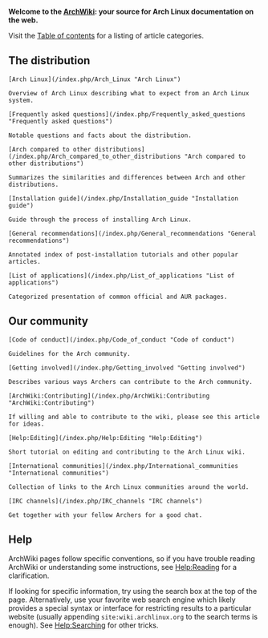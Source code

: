 **Welcome to the [ArchWiki](/index.php/ArchWiki:About "ArchWiki:About"): your source for Arch Linux documentation on the web.**

Visit the [Table of contents](/index.php/Table_of_contents "Table of contents") for a listing of article categories.

## The distribution

	[Arch Linux](/index.php/Arch_Linux "Arch Linux")

	Overview of Arch Linux describing what to expect from an Arch Linux system.

	[Frequently asked questions](/index.php/Frequently_asked_questions "Frequently asked questions")

	Notable questions and facts about the distribution.

	[Arch compared to other distributions](/index.php/Arch_compared_to_other_distributions "Arch compared to other distributions")

	Summarizes the similarities and differences between Arch and other distributions.

	[Installation guide](/index.php/Installation_guide "Installation guide")

	Guide through the process of installing Arch Linux.

	[General recommendations](/index.php/General_recommendations "General recommendations")

	Annotated index of post-installation tutorials and other popular articles.

	[List of applications](/index.php/List_of_applications "List of applications")

	Categorized presentation of common official and AUR packages.

## Our community

	[Code of conduct](/index.php/Code_of_conduct "Code of conduct")

	Guidelines for the Arch community.

	[Getting involved](/index.php/Getting_involved "Getting involved")

	Describes various ways Archers can contribute to the Arch community.

	[ArchWiki:Contributing](/index.php/ArchWiki:Contributing "ArchWiki:Contributing")

	If willing and able to contribute to the wiki, please see this article for ideas.

	[Help:Editing](/index.php/Help:Editing "Help:Editing")

	Short tutorial on editing and contributing to the Arch Linux wiki.

	[International communities](/index.php/International_communities "International communities")

	Collection of links to the Arch Linux communities around the world.

	[IRC channels](/index.php/IRC_channels "IRC channels")

	Get together with your fellow Archers for a good chat.

## Help

ArchWiki pages follow specific conventions, so if you have trouble reading ArchWiki or understanding some instructions, see [Help:Reading](/index.php/Help:Reading "Help:Reading") for a clarification.

If looking for specific information, try using the search box at the top of the page. Alternatively, use your favorite web search engine which likely provides a special syntax or interface for restricting results to a particular website (usually appending `site:wiki.archlinux.org` to the search terms is enough). See [Help:Searching](/index.php/Help:Searching "Help:Searching") for other tricks.